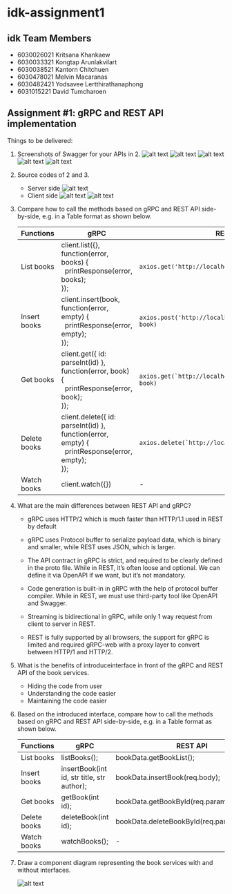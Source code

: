 # idk-assignment1
## idk Team Members
* 6030026021 Kritsana Khankaew
* 6030033321 Kongtap Arunlakvilart
* 6030038521 Kantorn Chitchuen
* 6030478021 Melvin Macaranas
* 6030482421 Yodsavee Lertthirathanaphong
* 6031015221 David Tumcharoen

## Assignment #1: gRPC and REST API implementation

Things to be delivered:
1. Screenshots of Swagger for your APIs in 2.
   ![alt text][swagger]
   ![alt text][swagger01]
   ![alt text][swagger02]
   ![alt text][swagger03]
   ![alt text][swagger04]
2. Source codes of 2 and 3.
   * Server side
   ![alt text][code]
   * Client side
   ![alt text][code2]
   ![alt text][code3]
3. Compare how to call the methods based on gRPC and REST API side-by-side, e.g. in a Table format as shown below. 

    | Functions | gRPC | REST API |
    |--|--|--|
    | List books | client.list({}, function(error, books) {<br>&nbsp;&nbsp;printResponse(error, books);<br>}); | `axios.get('http://localhost:3000/book/list')`  |
    | Insert books | client.insert(book, function(error, empty) {<br>&nbsp;&nbsp;printResponse(error, empty);<br>}); | `axios.post('http://localhost:3000/book/insert', book)` |
    | Get books | client.get({ id: parseInt(id) }, function(error, book) {<br>&nbsp;&nbsp;printResponse(error, book);<br>}); | ```axios.get(`http://localhost:3000/book/${bookId}`, book)``` |
    | Delete books | client.delete({ id: parseInt(id) }, function(error, empty) {<br>&nbsp;&nbsp;printResponse(error, empty);<br>}); | ```axios.delete(`http://localhost:3000/book/${bookId}`)``` |
    | Watch books | client.watch({}) | - |
4. What are the main differences between REST API and gRPC?
   - gRPC uses HTTP/2 which is much faster than HTTP/1.1 used in REST by default

   - gRPC uses Protocol buffer to serialize payload data, which is binary and smaller, while REST uses JSON, which is larger.

   - The API contract in gRPC is strict, and required to be clearly defined in the proto file. While in REST, it’s often loose and optional. We can define it via OpenAPI if we want, but it’s not mandatory.

   - Code generation is built-in in gRPC with the help of protocol buffer compiler. While in REST, we must use third-party tool like OpenAPI and Swagger.

   - Streaming is bidirectional in gRPC, while only 1 way request from client to server in REST.

   - REST is fully supported by all browsers, the support for gRPC is limited and required gRPC-web with a proxy layer to convert between HTTP/1 and HTTP/2.

5. What is the benefits of introduceinterface in front of the gRPC and REST API of the book services.
   - Hiding the code from user
   - Understanding the code easier
   - Maintaining the code easier
6. Based on the introduced interface, compare how to call the methods based on gRPC and REST API side-by-side, e.g. in a
Table format as shown below. 

    | Functions | gRPC | REST API |
    |--|--|--|
    | List books | listBooks(); |  bookData.getBookList(); |
    | Insert books |insertBook(int id, str title, str author);  | bookData.insertBook(req.body); |
    | Get books | getBook(int id); |  bookData.getBookById(req.params.bookId) |
    | Delete books | deleteBook(int id); | bookData.deleteBookById(req.params.bookId); |
    | Watch books | watchBooks(); | - |
7. Draw a component diagram representing the book services with and without interfaces. 

   ![alt text][comp]
   
[code]: https://raw.githubusercontent.com/2110521-2563-1-Software-Architecture/idk-assignment1/master/Source_Code.png "Server"
[code2]: https://raw.githubusercontent.com/2110521-2563-1-Software-Architecture/idk-assignment1/master/code_2.png "Client1"
[code3]: https://raw.githubusercontent.com/2110521-2563-1-Software-Architecture/idk-assignment1/master/code_3.png "Client2"
[comp]: https://raw.githubusercontent.com/2110521-2563-1-Software-Architecture/idk-assignment1/master/Component_Diagram_update.png "Component Diagram"
[swagger]: https://raw.githubusercontent.com/2110521-2563-1-Software-Architecture/idk-assignment1/master/Swagger.png "Swagger"
[swagger01]: https://raw.githubusercontent.com/2110521-2563-1-Software-Architecture/idk-assignment1/master/Swagger01.png "Swagger01"
[swagger02]: https://raw.githubusercontent.com/2110521-2563-1-Software-Architecture/idk-assignment1/master/Swagger02.png "Swagger02"
[swagger03]: https://raw.githubusercontent.com/2110521-2563-1-Software-Architecture/idk-assignment1/master/Swagger03.png "Swagger03"
[swagger04]: https://raw.githubusercontent.com/2110521-2563-1-Software-Architecture/idk-assignment1/master/Swagger04.png "Swagger04"
